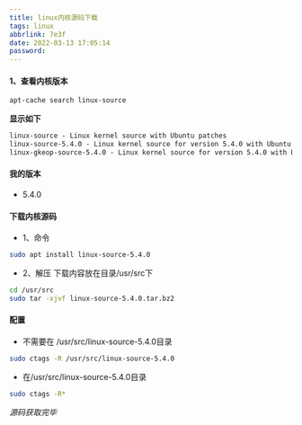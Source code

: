 ```yaml
---
title: linux内核源码下载
tags: linux
abbrlink: 7e3f
date: 2022-03-13 17:05:14
password:
---
```




#### 1、查看内核版本
~~~bash
apt-cache search linux-source
~~~


**显示如下**

~~~tex
linux-source - Linux kernel source with Ubuntu patches
linux-source-5.4.0 - Linux kernel source for version 5.4.0 with Ubuntu patches
linux-gkeop-source-5.4.0 - Linux kernel source for version 5.4.0 with Ubuntu patches
~~~


#### 我的版本

* 5.4.0




#### 下载内核源码

* 1、命令
~~~bash
sudo apt install linux-source-5.4.0
~~~

* 2、解压
下载内容放在目录/usr/src下
~~~bash
cd /usr/src
sudo tar -xjvf linux-source-5.4.0.tar.bz2
~~~


#### 配置


* 不需要在 /usr/src/linux-source-5.4.0目录
~~~bash
sudo ctags -R /usr/src/linux-source-5.4.0
~~~



* 在/usr/src/linux-source-5.4.0目录
~~~bash
sudo ctags -R*
~~~

*源码获取完毕*














